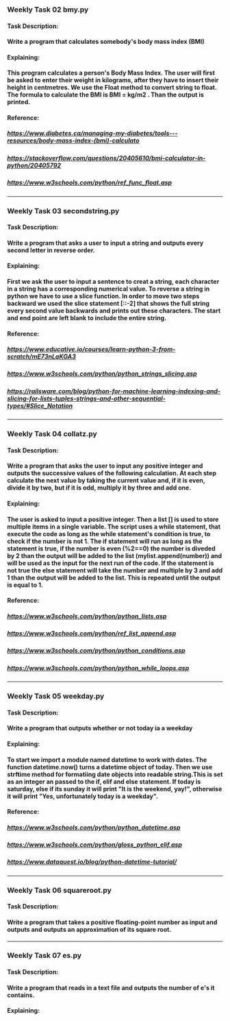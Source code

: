 ### Weekly Task 02 bmy.py

#### Task Description:

#### Write a program that calculates somebody's body mass index (BMI)

#### Explaining:
#### This program calculates a person's Body Mass Index. The user will first be asked to enter their weight in kilograms, after they have to insert their height in centmetres. We use the Float method to convert string to float. The formula to calculate the BMI is BMI = kg/m2 . Than the output is printed. 

#### Reference:
##### https://www.diabetes.ca/managing-my-diabetes/tools---resources/body-mass-index-(bmi)-calculato
##### https://stackoverflow.com/questions/20405610/bmi-calculator-in-python/20405792
##### https://www.w3schools.com/python/ref_func_float.asp
___

### Weekly Task 03 secondstring.py

#### Task Description:
#### Write a program that asks a user to input a string and outputs every second letter in reverse order.

#### Explaining:
#### First we ask the user to input a sentence to creat a string, each character in a string has a corresponding numerical value. To reverse a string in python we have to use a slice function. In order to move two steps backward we used the slice statement [::-2] that shows the full string every second value backwards and prints out these characters. The start and end point are left blank to include the entire string.

#### Reference:
##### https://www.educative.io/courses/learn-python-3-from-scratch/mE73nLqKGA3
##### https://www.w3schools.com/python/python_strings_slicing.asp
##### https://railsware.com/blog/python-for-machine-learning-indexing-and-slicing-for-lists-tuples-strings-and-other-sequential-types/#Slice_Notation
___

### Weekly Task 04 collatz.py

#### Task Description:
#### Write a program that asks the user to input any positive integer and outputs the successive values of the following calculation. At each step calculate the next value by taking the current value and, if it is even, divide it by two, but if it is odd, multiply it by three and add one.

#### Explaining: 
#### The user is asked to input a positive integer. Then a list [] is used to store multiple items in a single variable. The script uses a while statement, that execute the code as long as the while statement's condition is true, to check if the number is not 1.  The if statement will run as long as the statement is true, if the number is even (%2==0) the number is diveded by 2 than the output will be added to the list (mylist.append(number)) and will be used as the input for the next run of the code. If the statement is not true the else statement will take the number and multiple by 3 and add 1 than the output will be added to the list. This is repeated until the output is equal to 1.

#### Reference:
##### https://www.w3schools.com/python/python_lists.asp
##### https://www.w3schools.com/python/ref_list_append.asp
##### https://www.w3schools.com/python/python_conditions.asp
##### https://www.w3schools.com/python/python_while_loops.asp
___

### Weekly Task 05 weekday.py

#### Task Description:
#### Write a program that outputs whether or not today ia a weekday

#### Explaining:
#### To start we import a module named datetime to work with dates. The function datetime.now() turns a datetime object of today. Then we use strftime method for formatiing date objects into readable string.This is set as an integer an passed to the if, elif and else statement. If today is saturday, else if its sunday it will print "It is the weekend, yay!", otherwise it will print "Yes, unfortunately today is a weekday". 

#### Reference:
##### https://www.w3schools.com/python/python_datetime.asp
##### https://www.w3schools.com/python/gloss_python_elif.asp
##### https://www.dataquest.io/blog/python-datetime-tutorial/
___

### Weekly Task 06 squareroot.py

#### Task Description:
#### Write a program that takes a positive floating-point number as input and outputs and outputs an approximation of its square root.
___

### Weekly Task 07 es.py

#### Task Description:
#### Write a program that reads in a text file and outputs the number of e's it contains.

#### Explaining:
#### 


